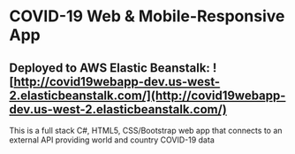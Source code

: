 # COVID-19 Web & Mobile-Responsive App

## Deployed to AWS Elastic Beanstalk:  ![http://covid19webapp-dev.us-west-2.elasticbeanstalk.com/](http://covid19webapp-dev.us-west-2.elasticbeanstalk.com/)

This is a full stack C#, HTML5, CSS/Bootstrap web app that connects to an external API providing world and country COVID-19 data

 

